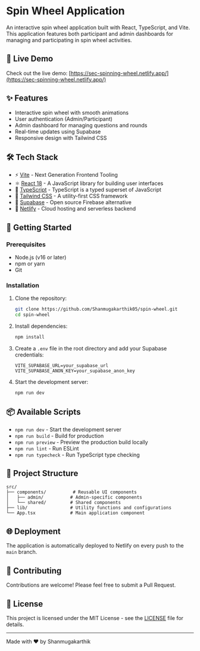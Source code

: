 # Spin Wheel Application

An interactive spin wheel application built with React, TypeScript, and Vite. This application features both participant and admin dashboards for managing and participating in spin wheel activities.

## 🚀 Live Demo

Check out the live demo: [https://sec-spinning-wheel.netlify.app/](https://sec-spinning-wheel.netlify.app/)

## ✨ Features

- Interactive spin wheel with smooth animations
- User authentication (Admin/Participant)
- Admin dashboard for managing questions and rounds
- Real-time updates using Supabase
- Responsive design with Tailwind CSS

## 🛠️ Tech Stack

- ⚡ [Vite](https://vitejs.dev/) - Next Generation Frontend Tooling
- ⚛️ [React 18](https://reactjs.org/) - A JavaScript library for building user interfaces
- 📘 [TypeScript](https://www.typescriptlang.org/) - TypeScript is a typed superset of JavaScript
- 🎨 [Tailwind CSS](https://tailwindcss.com/) - A utility-first CSS framework
- 🔐 [Supabase](https://supabase.com/) - Open source Firebase alternative
- 🚀 [Netlify](https://www.netlify.com/) - Cloud hosting and serverless backend

## 🚀 Getting Started

### Prerequisites

- Node.js (v16 or later)
- npm or yarn
- Git

### Installation

1. Clone the repository:
   ```bash
   git clone https://github.com/Shanmugakarthik05/spin-wheel.git
   cd spin-wheel
   ```

2. Install dependencies:
   ```bash
   npm install
   ```

3. Create a `.env` file in the root directory and add your Supabase credentials:
   ```env
   VITE_SUPABASE_URL=your_supabase_url
   VITE_SUPABASE_ANON_KEY=your_supabase_anon_key
   ```

4. Start the development server:
   ```bash
   npm run dev
   ```

## 📦 Available Scripts

- `npm run dev` - Start the development server
- `npm run build` - Build for production
- `npm run preview` - Preview the production build locally
- `npm run lint` - Run ESLint
- `npm run typecheck` - Run TypeScript type checking

## 📁 Project Structure

```
src/
├── components/          # Reusable UI components
│   ├── admin/          # Admin-specific components
│   └── shared/         # Shared components
├── lib/                # Utility functions and configurations
└── App.tsx             # Main application component
```

## 🌐 Deployment

The application is automatically deployed to Netlify on every push to the `main` branch.

## 🤝 Contributing

Contributions are welcome! Please feel free to submit a Pull Request.

## 📄 License

This project is licensed under the MIT License - see the [LICENSE](LICENSE) file for details.

---

Made with ❤️ by Shanmugakarthik
